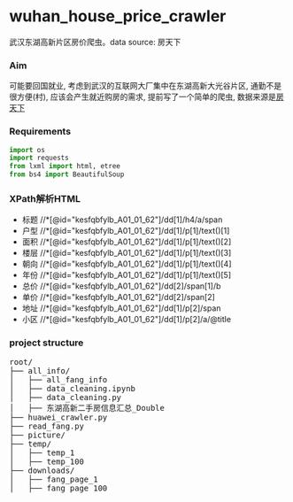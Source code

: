 # wuhan_house_price_crawler
武汉东湖高新片区房价爬虫。data source: 房天下

### Aim

可能要回国就业, 考虑到武汉的互联网大厂集中在东湖高新大光谷片区, 通勤不是很方便(村), 应该会产生就近购房的需求, 提前写了一个简单的爬虫, 数据来源是[房天下](https://wuhan.esf.fang.com/house-a013126)

### Requirements

```python
import os
import requests
from lxml import html, etree
from bs4 import BeautifulSoup
```

### XPath解析HTML

* 标题 //*[@id="kesfqbfylb_A01_01_62"]/dd[1]/h4/a/span
* 户型 //*[@id="kesfqbfylb_A01_01_62"]/dd[1]/p[1]/text()[1]
* 面积 //*[@id="kesfqbfylb_A01_01_62"]/dd[1]/p[1]/text()[2]
* 楼层 //*[@id="kesfqbfylb_A01_01_62"]/dd[1]/p[1]/text()[3]
* 朝向 //*[@id="kesfqbfylb_A01_01_62"]/dd[1]/p[1]/text()[4]
* 年份 //*[@id="kesfqbfylb_A01_01_62"]/dd[1]/p[1]/text()[5]
* 总价 //*[@id="kesfqbfylb_A01_01_62"]/dd[2]/span[1]/b
* 单价 //*[@id="kesfqbfylb_A01_01_62"]/dd[2]/span[2]
* 地址 //*[@id="kesfqbfylb_A01_01_62"]/dd[1]/p[2]/span
* 小区 //*[@id="kesfqbfylb_A01_01_62"]/dd[1]/p[2]/a/@title

### project structure

<div class="highlight-none notranslate"><div class="highlight"><pre><span></span>root/
├── all_info/
│   ├── all_fang_info
│   ├── data_cleaning.ipynb
│   ├── data_cleaning.py
│   ├── 东湖高新二手房信息汇总_Double
├── huawei_crawler.py
├── read_fang.py
├── picture/
├── temp/
│   ├── temp_1
│   ├── temp_100
├── downloads/
│   ├── fang_page_1
│   ├── fang_page_100
</pre></div>
</div>
